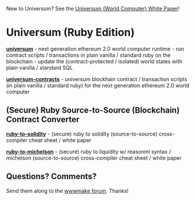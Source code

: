 New to Universum? See the [Universum (World Computer) White Paper](https://github.com/s6ruby/universum/blob/master/WHITEPAPER.md)!




# Universum (Ruby Edition)


[**universum**](universum) - next generation ethereum 2.0 world computer runtime - run contract scripts / transactions in plain vanilla / standard ruby on the blockchain - update the (contract-protected / isolated) world states with plain vanilla / standard SQL


[**universum-contracts**](universum-contracts) - universum blockhain contract / transaction scripts (in plain vanilla / standard ruby) for the next generation ethereum 2.0 world computer



## (Secure) Ruby Source-to-Source (Blockchain) Contract Converter


[**ruby-to-solidity**](ruby-to-solidity) - (secure) ruby to solidity (source-to-source) cross-compiler cheat sheet / white paper

[**ruby-to-michelson**](ruby-to-michelson) - (secure) ruby to liquidity w/ reasonml syntax / michelson (source-to-source) cross-compiler cheat sheet / white paper






## Questions? Comments?

Send them along to the [wwwmake forum](http://groups.google.com/group/wwwmake).
Thanks!
